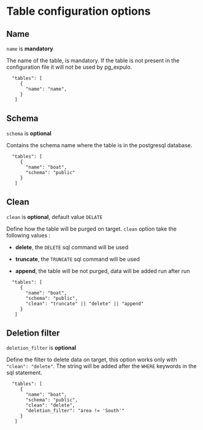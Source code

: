 # Table configuration options

## Name

`name` is **mandatory**

The name of the table, is mandatory. If the table is not present in the configuration file it will not be used by pg_expulo.

```code
  "tables": [
     {
       "name": "name",
     }
   ]
```


## Schema

`schema` is **optional**

Contains the schema name where the table is in the postgresql database.

```code
  "tables": [
     {
       "name": "boat",
       "schema": "public"
     }
   ]
```

## Clean

`clean` is **optional**, default value `DELATE`

Define how the table will be purged on target. `clean` option take the following values :

* **delete**, the `DELETE` sql command will be used

* **truncate**, the `TRUNCATE` sql command will be used

* **append**, the table will be not purged, data will be added run after run


```code
  "tables": [
     {
       "name": "boat",
       "schema": "public",
       "clean": "truncate" || "delete" || "append"
     }
   ]
```

## Deletion filter

`deletion_filter` is **optional**

Define the filter to delete data on target, this option works only with `"clean": "delete"`. The string will be added after the `WHERE` keywords in the sql statement.

```code
  "tables": [
     {
       "name": "boat",
       "schema": "public",
       "clean": "delete",
       "deletion_filter": "area != 'South'"
     }
   ]
```